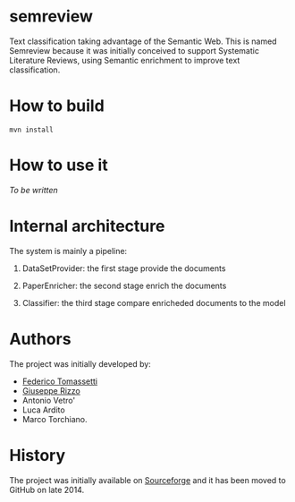 semreview
=========

Text classification taking advantage of the Semantic Web. This is named Semreview because it was initially conceived to support Systematic Literature Reviews, using Semantic enrichment to improve text classification.

How to build
============

```
mvn install
```

How to use it
=============

_To be written_

Internal architecture
=====================
The system is mainly a pipeline:

1) DataSetProvider: 
	the first stage provide the documents
	
2) PaperEnricher: 
	the second stage enrich the documents

3) Classifier:
	the third stage compare enricheded documents to the model

Authors
=======

The project was initially developed by:
* [Federico Tomassetti](https://github.com/ftomassetti)
* [Giuseppe Rizzo](https://github.com/giusepperizzo)
* Antonio Vetro'
* Luca Ardito
* Marco Torchiano.

History
=======

The project was initially available on [Sourceforge](http://sourceforge.net/projects/semreview/) and it has been moved to GitHub on late 2014.
